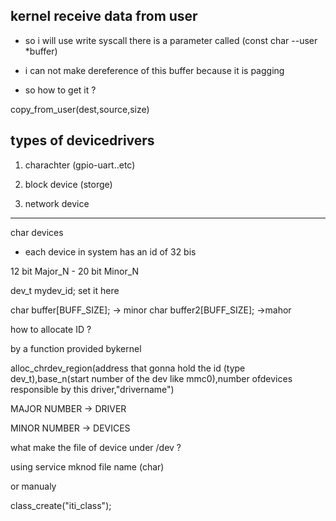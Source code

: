 ## kernel receive data from user 

- so i will use write syscall there is a parameter called (const char --user *buffer) 

- i can not make dereference of this buffer because it is pagging 

- so how to get it ? 

copy_from_user(dest,source,size) 



## types of devicedrivers

1. charachter (gpio-uart..etc)

2. block device (storge)

3. network device

--------------
char devices 

- each device in system has an id of 32 bis 


12 bit Major_N - 20 bit Minor_N

dev_t mydev_id;
 set it here 


char buffer[BUFF_SIZE]; -> minor
char buffer2[BUFF_SIZE]; ->mahor 

how to allocate ID ?

by a function provided bykernel 

alloc_chrdev_region(address that gonna hold the id (type dev_t),base_n(start number of the dev like mmc0),number ofdevices responsible by this driver,"drivername")


MAJOR NUMBER -> DRIVER 

MINOR NUMBER -> DEVICES 


what make the file of device under /dev ? 

using service mknod file name (char)

or manualy 

class_create("iti_class");
